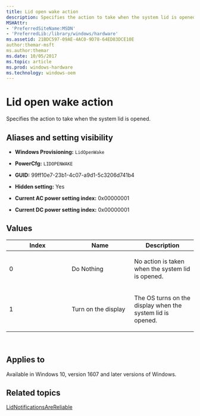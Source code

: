 ```yaml
---
title: Lid open wake action
description: Specifies the action to take when the system lid is opened.
MSHAttr:
- 'PreferredSiteName:MSDN'
- 'PreferredLib:/library/windows/hardware'
ms.assetid: 21BDC597-09AE-4AC0-9D78-64ED83DCE10E
author:themar-msft
ms.author:themar
ms.date: 10/05/2017
ms.topic: article
ms.prod: windows-hardware
ms.technology: windows-oem
---
```


# Lid open wake action


Specifies the action to take when the system lid is opened.

## <span id="Aliases_and_setting_visibility"></span><span id="aliases_and_setting_visibility"></span><span id="ALIASES_AND_SETTING_VISIBILITY"></span>Aliases and setting visibility


-   **Windows Provisioning:** `LidOpenWake       `

-   **PowerCfg:** `LIDOPENWAKE       `

-   **GUID:** 99ff10e7-23b1-4c07-a9d1-5c3206d741b4

-   **Hidden setting:** Yes

-   **Current AC power setting index:** 0x00000001

-   **Current DC power setting index:** 0x00000001

## <span id="Values"></span><span id="values"></span><span id="VALUES"></span>Values


<table>
<colgroup>
<col width="33%" />
<col width="33%" />
<col width="33%" />
</colgroup>
<thead>
<tr class="header">
<th>Index</th>
<th>Name</th>
<th>Description</th>
</tr>
</thead>
<tbody>
<tr class="odd">
<td><p>0</p></td>
<td><p>Do Nothing</p></td>
<td><p>No action is taken when the system lid is opened.</p></td>
</tr>
<tr class="even">
<td><p>1</p></td>
<td><p>Turn on the display</p></td>
<td><p>The OS turns on the display when the system lid is opened.</p></td>
</tr>
</tbody>
</table>

 

## <span id="Applies_to"></span><span id="applies_to"></span><span id="APPLIES_TO"></span>Applies to


Available in Windows 10, version 1607 and later versions of Windows.

## <span id="related_topics"></span>Related topics


[LidNotificationsAreReliable](power-controls-lidnotificationsarereliable.md)
